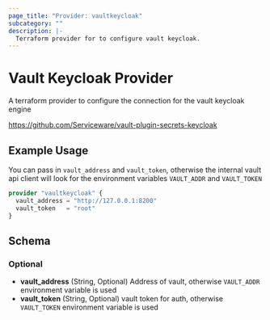 ```yaml
---
page_title: "Provider: vaultkeycloak"
subcategory: ""
description: |-
  Terraform provider for to configure vault keycloak.
---
```


# Vault Keycloak Provider

A terraform provider to configure the connection for the vault keycloak engine

https://github.com/Serviceware/vault-plugin-secrets-keycloak


## Example Usage

You can pass in `vault_address` and `vault_token`, otherwise the internal vault api client will look for the environment variables `VAULT_ADDR` and `VAULT_TOKEN`

```terraform
provider "vaultkeycloak" {
  vault_address = "http://127.0.0.1:8200"
  vault_token   = "root"
}
```

## Schema

### Optional

- **vault_address** (String, Optional) Address of vault, otherwise `VAULT_ADDR` environment variable is used
- **vault_token** (String, Optional) vault token for auth, otherwise `VAULT_TOKEN` environment variable is used